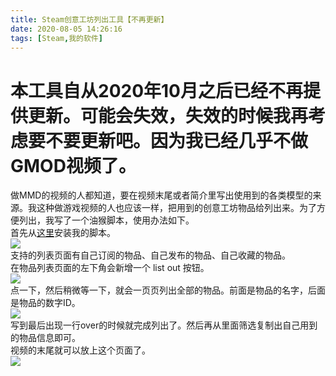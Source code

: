 ```yaml
---
title: Steam创意工坊列出工具【不再更新】
date: 2020-08-05 14:26:16
tags: [Steam,我的软件]
---
```


# 本工具自从2020年10月之后已经不再提供更新。可能会失效，失效的时候我再考虑要不要更新吧。因为我已经几乎不做GMOD视频了。

做MMD的视频的人都知道，要在视频末尾或者简介里写出使用到的各类模型的来源。我这种做游戏视频的人也应该一样，把用到的创意工坊物品给列出来。为了方便列出，我写了一个油猴脚本，使用办法如下。  
首先从[这里](https://greasyfork.org/zh-CN/scripts/408220-steam-workshop-list-out)安装我的脚本。  
![](https://s1.ax1x.com/2020/08/05/asZTu6.png)   
支持的列表页面有自己订阅的物品、自己发布的物品、自己收藏的物品。  
在物品列表页面的左下角会新增一个 list out 按钮。  
![](https://s1.ax1x.com/2020/08/05/asewVO.png)  
点一下，然后稍微等一下，就会一页页列出全部的物品。前面是物品的名字，后面是物品的数字ID。  
![](https://s1.ax1x.com/2020/08/05/asmSJJ.png)  
写到最后出现一行over的时候就完成列出了。然后再从里面筛选复制出自己用到的物品信息即可。  
视频的末尾就可以放上这个页面了。  
![](https://s1.ax1x.com/2020/08/05/asmjXt.png)  

